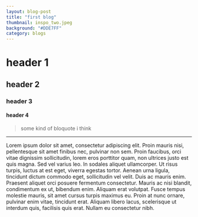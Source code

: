 ```yaml
---
layout: blog-post
title: "first blog" 
thumbnail: inspo_two.jpeg
background: "#DDE7FF"
category: blogs
---
```


# header 1
## header 2
### header 3
#### header 4

>some kind of bloquote i think

---

 Lorem ipsum dolor sit amet, consectetur adipiscing elit. Proin mauris nisi, pellentesque sit amet finibus nec, pulvinar non sem. Proin faucibus, orci vitae dignissim sollicitudin, lorem eros porttitor quam, non ultrices justo est quis magna. Sed vel varius leo. In sodales aliquet ullamcorper. Ut risus turpis, luctus at est eget, viverra egestas tortor. Aenean urna ligula, tincidunt dictum commodo eget, sollicitudin vel velit. Duis ac mauris enim. Praesent aliquet orci posuere fermentum consectetur. Mauris ac nisi blandit, condimentum ex ut, bibendum enim. Aliquam erat volutpat. Fusce tempus molestie mauris, sit amet cursus turpis maximus eu. Proin at nunc ornare, pulvinar enim vitae, tincidunt erat. Aliquam libero lacus, scelerisque ut interdum quis, facilisis quis erat. Nullam eu consectetur nibh.
